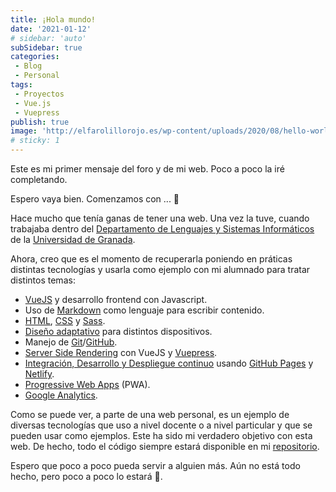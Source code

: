 ```yaml
---
title: ¡Hola mundo!
date: '2021-01-12'
# sidebar: 'auto'
subSidebar: true
categories:
 - Blog
 - Personal
tags:
 - Proyectos
 - Vue.js
 - Vuepress
publish: true
image: 'http://elfarolillorojo.es/wp-content/uploads/2020/08/hello-world-1024x544.png'
# sticky: 1
---
```

Este es mi primer mensaje del foro y de mi web. Poco a poco la iré completando.

Espero vaya bien. Comenzamos con ... 🙂 

<!-- more -->

Hace mucho que tenía ganas de tener una web. Una vez la tuve, cuando trabajaba dentro del [Departamento de Lenguajes y Sistemas Informáticos](https://lsi.ugr.es/lsi/) de la [Universidad de Granada](https://ugr.es). 

Ahora, creo que es el momento de recuperarla poniendo en práticas distintas tecnologías y usarla como ejemplo con mi alumnado para tratar distintos temas: 
- [VueJS](https://vuejs.org/) y desarrollo frontend con Javascript.
- Uso de [Markdown](https://markdown.es/) como lenguaje para escribir contenido.
- [HTML](https://developer.mozilla.org/es/docs/Web/HTML), [CSS](https://developer.mozilla.org/es/docs/Web/CSS) y [Sass](https://sass-lang.com/).
- [Diseño adaptativo](https://www.aeuroweb.com/que-es-diseno-responsive/) para distintos dispositivos.
- Manejo de [Git](https://git-scm.com/)/[GitHub](https://github.com/).
- [Server Side Rendering](https://ssr.vuejs.org/) con VueJS y [Vuepress](https://vuepress.vuejs.org/).
- [Integración, Desarrollo y Despliegue continuo](https://www.viewnext.com/integracion-continua/) usando [GitHub Pages](https://pages.github.com/) y [Netlify](https://www.netlify.com/).
- [Progressive Web Apps](https://developer.mozilla.org/es/docs/Web/Progressive_web_apps) (PWA).
- [Google Analytics](https://www.ciudadano2cero.com/que-es-google-analytics/).

Como se puede ver, a parte de una web personal, es un ejemplo de diversas tecnologías que uso a nivel docente o a nivel particular y que se pueden usar como ejemplos. Este ha sido mi verdadero objetivo con esta web. De hecho, todo el código siempre estará disponible en mi [repositorio](https://github.com/joseluisgs).

Espero que poco a poco pueda servir a alguien más. Aún no está todo hecho, pero poco a poco lo estará :muscle:.

